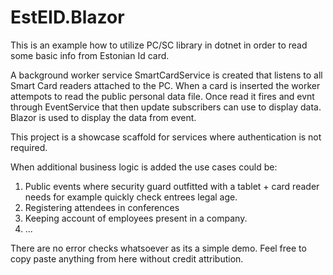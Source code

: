 # EstEID.Blazor

This is an example how to utilize PC/SC library in dotnet in order to read some basic info from Estonian Id card. 

A background worker service SmartCardService is created that listens to all Smart Card readers attached to the PC.
When a card is inserted the worker attempots to read the public personal data file.
Once read it fires and evnt through EventService that then update subscribers can use to display data.
Blazor is used to display the data from event.

This project is a showcase scaffold for services where authentication is not required.

When additional business logic is added the use cases could be:
1) Public events where security guard outfitted with a tablet + card reader needs for example quickly check entrees legal age.
2) Registering attendees in conferences
3) Keeping account of employees present in a company.
4) ...

There are no error checks whatsoever as its a simple demo.
Feel free to copy paste anything from here without credit attribution.
